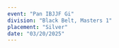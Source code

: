 ```yaml
---
event: "Pan IBJJF Gi"
division: "Black Belt, Masters 1"
placement: "Silver"
date: "03/20/2025"
---
```

